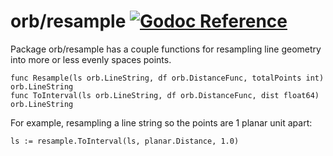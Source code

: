 orb/resample [![Godoc Reference](https://godoc.org/github.com/planetfederal/orb/resample?status.svg)](https://godoc.org/github.com/planetfederal/orb/resample)
============

Package orb/resample has a couple functions for resampling line geometry
into more or less evenly spaces points.

	func Resample(ls orb.LineString, df orb.DistanceFunc, totalPoints int) orb.LineString
	func ToInterval(ls orb.LineString, df orb.DistanceFunc, dist float64) orb.LineString

For example, resampling a line string so the points are 1 planar unit apart:

	ls := resample.ToInterval(ls, planar.Distance, 1.0)
